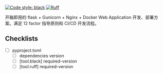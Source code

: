 [![Code style: black](https://img.shields.io/badge/code%20style-black-000000.svg)](https://github.com/psf/black)
[![Ruff](https://img.shields.io/endpoint?url=https://raw.githubusercontent.com/charliermarsh/ruff/main/assets/badge/v2.json)](https://github.com/charliermarsh/ruff)

开箱即用的 flask + Gunicorn + Nginx + Docker Web Application 开发、部署方案。满足 12 factor 指导原则和 CI/CD 开发流程。


## Checklists

- [ ] pyproject.toml
  - [ ] dependencies version
  - [ ] [tool.black] required-version
  - [ ] [tool.ruff] required-version
